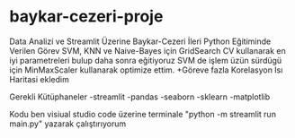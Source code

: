 # baykar-cezeri-proje
Data Analizi ve Streamlit Üzerine Baykar-Cezeri İleri Python Eğitiminde Verilen Görev
SVM, KNN ve Naive-Bayes için GridSearch CV kullanarak en iyi parametreleri bulup daha sonra eğitiyoruz
SVM de işlem üzün sürdügü için MinMaxScaler kullanarak optimize ettim.
+Göreve fazla Korelasyon Isı Haritasi ekledim

Gerekli Kütüphaneler
-streamlit
-pandas
-seaborn
-sklearn
-matplotlib

Kodu ben visiual studio code üzerine terminale "python -m streamlit run main.py" yazarak çalıştırıyorum
